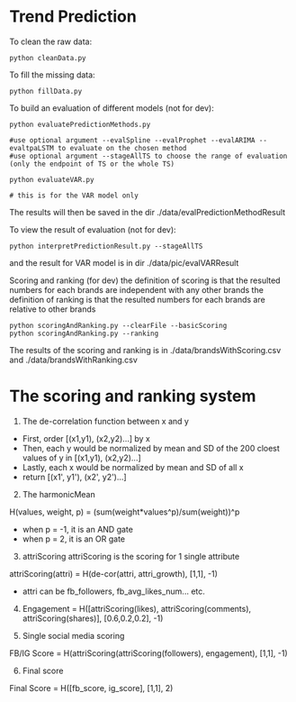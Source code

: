 # Trend Prediction

To clean the raw data:
```
python cleanData.py
```

To fill the missing data:
```
python fillData.py
```

To build an evaluation of different models (not for dev):
```
python evaluatePredictionMethods.py

#use optional argument --evalSpline --evalProphet --evalARIMA --evaltpaLSTM to evaluate on the chosen method
#use optional argument --stageAllTS to choose the range of evaluation (only the endpoint of TS or the whole TS)

python evaluateVAR.py

# this is for the VAR model only
```
The results will then be saved in the dir ./data/evalPredictionMethodResult

To view the result of evaluation (not for dev):
```
python interpretPredictionResult.py --stageAllTS
```
and the result for VAR model is in dir ./data/pic/evalVARResult

Scoring and ranking (for dev)
the definition of scoring is that the resulted numbers for each brands are independent with any other brands
the definition of ranking is that the resulted numbers for each brands are relative to other brands  
```
python scoringAndRanking.py --clearFile --basicScoring
python scoringAndRanking.py --ranking
```
The results of the scoring and ranking is in ./data/brandsWithScoring.csv and ./data/brandsWithRanking.csv

# The scoring and ranking system
1. The de-correlation function between x and y
* First, order [(x1,y1), (x2,y2)...] by x
* Then, each y would be normalized by mean and SD of the 200 cloest values of y in [(x1,y1), (x2,y2)...]
* Lastly, each x would be normalized by mean and SD of all x
* return [(x1', y1'), (x2', y2')...]

2. The harmonicMean

H(values, weight, p) = (sum(weight*values^p)/sum(weight))^p
* when p = -1, it is an AND gate
* when p = 2, it is an OR gate

3. attriScoring
attriScoring is the scoring for 1 single attribute

attriScoring(attri) = H(de-cor(attri, attri_growth), [1,1], -1)
* attri can be fb_followers, fb_avg_likes_num... etc.

4. Engagement = H([attriScoring(likes), attriScoring(comments), attriScoring(shares)], [0.6,0.2,0.2], -1)

5. Single social media scoring

FB/IG Score = H(attriScoring(attriScoring(followers), engagement), [1,1], -1)

6. Final score

Final Score = H([fb_score, ig_score], [1,1], 2)
